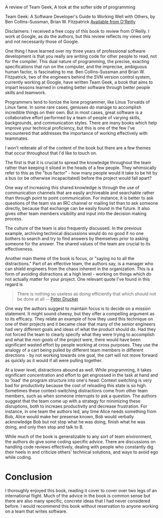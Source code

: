 A review of Team Geek, A look at the softer side of programming

Team Geek: A Software Developer's Guide to Working Well with Others, by Ben Collins-Sussman, Brian W. Fitzpatrick
[Available from O'Reilly](http://shop.oreilly.com/product/0636920018025.do)

Disclaimers: I received a free copy of this book to review from O'Reilly. I work at Google, as do the authors, but this review reflects my views only and not necessarily those of Google.

One thing I have learned over my three years of professional software development is that you really are writing code for other people to read, not for the compiler. This dual nature of programming, the precise, exacting specifications that run on the computer, and the imprecise, ambiguous human factor, is fascinating to me. Ben Collins-Sussman and Brian W. Fitzpatrick, two of the engineers behind the SVN version control system, currently working at Google, have written Team Geek, a book that aims to impart lessons learned in creating better software through better people skills and teamwork.

Programmers tend to lionize the lone programmer, like Linus Torvalds of Linux fame. In some rare cases, geniuses do manage to accomplish incredible things on their own. But in most cases, great software is a collaborative effort performed by a team of people of varying skills, backgrounds, and communication styles. There are many books which help improve your technical proficiency, but this is one of the few I've encountered that addresses the importance of working effectively with teammates.

I won't reiterate all of the content of the book but there are a few themes that occur throughout that I'd like to touch on.

The first is that it is crucial to spread the knowledge throughout the team rather than keeping it siloed in the heads of a few people. They whimsically refer to this as the "bus factor" - how many people would it take to be hit by a bus (or be otherwise incapacitated) before the project would fall apart?

One way of increasing this shared knowledge is through the use of communication channels that are easily archiveable and searchable rather than through point to point communication. For instance, it is better to ask questions of the team via an IRC channel or mailing list than to ask someone directly, because that exchange can be easily found in the future. It also gives other team members visibility and input into the decision making process. 

The culture of the team is also frequently discussed. In the previous example, archiving technical discussions would do no good if no one bothers to search and try to find answers by themselves prior to asking someone for the answer. The shared values of the team are crucial to its effectiveness. 

Another main theme of the book is focus, or "saying no to all the distractions." Part of an effective team, the authors say, is a manager who can shield engineers from the chaos inherent in the organization. This is a form of avoiding distractions at a high level - working on things which do not actually matter for your project. One relevant quote I've found in this regard is 

> There is nothing so useless as doing efficiently that which should not be done at all -- [Peter Drucker][Peter Drucker Quote]

[Peter Drucker Quote]:http://thinkexist.com/quotation/there_is_nothing_so_useless_as_doing_efficiently/11723.html

One way the authors suggest to maintain focus is to decide on a mission statement. It might sound cheesy, but they offer a compelling argument as to its efficacy. They relate an example of how they used this technique on one of their projects and it became clear that many of the senior engineers had very different goals and ideas of what the product should do. Had they not forced the team to clearly specify what they were trying to accomplish and what the *non-goals* of the project were, there would have been significant wasted effort by people working at cross purposes. They use the analogy of a cart being pulled by different team members in different directions - by not working towards one goal, the cart will not move forward as quickly as it would if all were pulling together.

At a lower level, distractions abound as well. While programming, it takes significant concentration and effort to get engrossed in the task at hand and to 'load' the program structure into one's head. Context switching is very bad for productivity because the cost of reloading this state is so high. Sometimes these context-switching distractions come from other team members, such as when someone interrupts to ask a question. The authors suggest that the team come up with a strategy for minimizing these disruptions, both to increaes productivity and decrease frustration. For instance, in one team the authors led, any time Alice needs something from Bob, Alice would make her presense known, Bob would verbally acknowledge Bob but not stop what he was doing, finish what he was doing, and only then stop and talk to B. 

While much of the book is generalizable to any sort of team environment, the authors do give some coding specific advice. There are discussions on handling code reviews effectively, dealing with people who constantly dig their heels in and criticize others' technical solutions, and ways to avoid ego while coding.

# Conclusion
I thoroughly enjoyed this book, reading it cover to cover over two legs of an international flight. Much of the advice in the book is common sense but there are also many specific, concrete ideas that I had never considered before. I would recommend this book without reservation to anyone working on a team that writes software.
